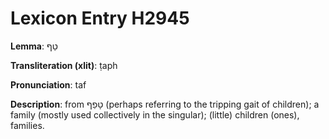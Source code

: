 # Lexicon Entry H2945

**Lemma**: טַף

**Transliteration (xlit)**: ṭaph

**Pronunciation**: taf

**Description**:
from טָפַף (perhaps referring to the tripping gait of children); a family (mostly used collectively in the singular); (little) children (ones), families.
